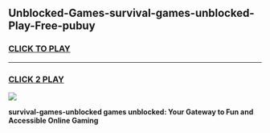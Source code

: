 
## Unblocked-Games-survival-games-unblocked-Play-Free-pubuy
<h3>
<a href="https://premium76.site?title=survival-games-unblocked&ref=15A">CLICK TO PLAY</a></h3>
<hr>

<h3>
<a href="https://premium76.site?title=survival-games-unblocked&ref=15A">CLICK 2 PLAY</a>
  
</h3>

<a href="https://premium76.site?title=survival-games-unblocked&ref=15A"><img src="https://clearcache.store/games.png"></a>


**survival-games-unblocked games unblocked: Your Gateway to Fun and Accessible Online Gaming**
